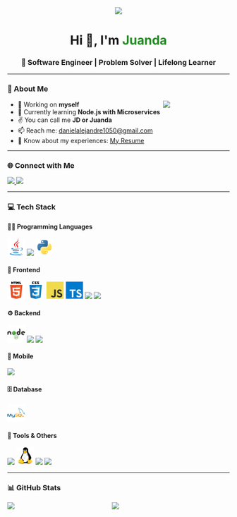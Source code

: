 <div align="center">
  <img src="https://media4.giphy.com/media/v1.Y2lkPTc5MGI3NjExdDVxd2Y5OHc3dXZ3Z2ZpNmdyMmJzZWE1ZTM3NzBpNWR5OGE1ZW5yZSZlcD12MV9pbnRlcm5hbF9naWZfYnlfaWQmY3Q9Zw/QnVI2bPoZ0tag/giphy.gif" width="200px"/>
  <h1>Hi 👋, I'm <span style="color:#228B22;">Juanda</span></h1>
  <h3>🚀 Software Engineer | Problem Solver | Lifelong Learner</h3>
</div>

---

### 🌱 About Me
<img align="right" src="https://i.imgur.com/tiBe8pI.png" width="30%" />

- 🔭 Working on **myself**
- 🧐 Currently learning **Node.js with Microservices**
- ✌ You can call me **JD or Juanda**
- 📫 Reach me: [danielalejandre1050@gmail.com](mailto:danielalejandre1050@gmail.com)
- 📄 Know about my experiences: [My Resume](https://drive.google.com/file/d/1ZL2-FZStmovcsHmCMVqVI1uVzFYccxQZ/view?usp=sharing)

---

### 🌐 Connect with Me  
<a href="https://twitter.com/juanda_1050">
  <img src="https://raw.githubusercontent.com/rahuldkjain/github-profile-readme-generator/master/src/images/icons/Social/twitter.svg" width="40px"/>
</a>
<a href="https://discord.gg/THEJDBOSSV.js#4500">
  <img src="https://i.imgur.com/ouqm6UI.png" width="45px"/>
</a>

---

### 💻 Tech Stack  

#### 👨‍💻 Programming Languages  
<p>
  <img src="https://raw.githubusercontent.com/devicons/devicon/master/icons/java/java-original.svg" width="40" />
  <img src="https://i.imgur.com/B57kpQJ.png" width="40" />
  <img src="https://raw.githubusercontent.com/devicons/devicon/master/icons/python/python-original.svg" width="40" />
</p>

#### 🎨 Frontend  
<p>
  <img src="https://raw.githubusercontent.com/devicons/devicon/master/icons/html5/html5-original-wordmark.svg" width="40"/>
  <img src="https://raw.githubusercontent.com/devicons/devicon/master/icons/css3/css3-original-wordmark.svg" width="40"/>
  <img src="https://raw.githubusercontent.com/devicons/devicon/master/icons/javascript/javascript-original.svg" width="40"/>
  <img src="https://raw.githubusercontent.com/devicons/devicon/master/icons/typescript/typescript-original.svg" width="40"/>
  <img src="https://reactnative.dev/img/header_logo.svg" width="40"/>
  <img src="https://www.vectorlogo.zone/logos/tailwindcss/tailwindcss-icon.svg" width="40"/>
</p>

#### ⚙️ Backend  
<p>
  <img src="https://raw.githubusercontent.com/devicons/devicon/master/icons/nodejs/nodejs-original-wordmark.svg" width="40"/>
  <img src="https://www.guayerd.com/wp-content/uploads/2021/04/expressjs-logo.svg" width="40"/>
  <img src="https://upload.wikimedia.org/wikipedia/commons/7/7d/Microsoft_.NET_logo.svg" width="40"/>
</p>

#### 📱 Mobile  
<p>
  <img src="https://reactnative.dev/img/header_logo.svg" width="40"/>
</p>

#### 🗄 Database  
<p>
  <img src="https://raw.githubusercontent.com/devicons/devicon/master/icons/mysql/mysql-original-wordmark.svg" width="40"/>
</p>

#### 🔧 Tools & Others  
<p>
  <img src="https://git-scm.com/images/logos/downloads/Git-Icon-1788C.png" width="40"/>
  <img src="https://raw.githubusercontent.com/devicons/devicon/master/icons/linux/linux-original.svg" width="40"/>
  <img src="https://www.vectorlogo.zone/logos/getpostman/getpostman-icon.svg" width="40"/>
  <img src="https://upload.wikimedia.org/wikipedia/commons/9/93/Amazon_Web_Services_Logo.svg" width="60"/>
</p>

---

### 📊 GitHub Stats  
<div align="center">
  <img align="left" width="47%" src="https://github-readme-stats.vercel.app/api?username=juanda1050&show_icons=true&locale=en&theme=merko" />
  <img align="left" width="47%" src="https://github-readme-streak-stats.herokuapp.com/?user=juanda1050&theme=merko" />
</div>
